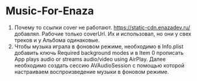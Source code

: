 # Music-For-Enaza
1) Почему то ссылки cover не работают. https://static-cdn.enazadev.ru/ добавлял. Рабочие только coverUrl. Их и использовал, но они у свех треков и у Альбома одинаковые.
2) Чтобы музыка играла в фоновом режиме, необходимо в Info.plist добавить ключь Required background modes и в Item 0 прописать App plays audio or streams audio/video using AirPlay. Далее необходимо создать сессию AVAudioSession с помощью которой настраиваем воспроизведение музыки в фоновом режиме.
